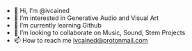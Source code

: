 - 👋 Hi, I’m @ivcained
- 👀 I’m interested in Generative Audio and Visual Art
- 🌱 I’m currently learning Github
- 💞️ I’m looking to collaborate on Music, Sound, Stem Projects
- 📫 How to reach me ivcained@protonmail.com

<!---
ivcained/ivcained is a ✨ special ✨ repository because its `README.md` (this file) appears on your GitHub profile.
You can click the Preview link to take a look at your changes.
--->
